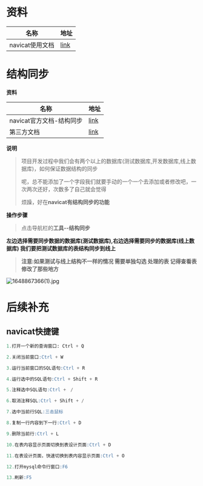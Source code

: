 # 资料

| 名称            | 地址                                                         |
| --------------- | ------------------------------------------------------------ |
| navicat使用文档 | [link](http://www.navicat.com.cn/manual/online_manual/cn/navicat/win_manual/index.html) |



#  结构同步

**资料**

| 名称                     | 地址                                                         |
| ------------------------ | ------------------------------------------------------------ |
| navicat官方文档-结构同步 | [link](http://www.navicat.com.cn/manual/online_manual/cn/navicat/win_manual/index.html#/structure_sync) |
| 第三方文档               | [link](https://max.book118.com/html/2021/0610/5224313213003241.shtm) |

**说明**

> 项目开发过程中我们会有两个以上的数据库(测试数据库,开发数据库,线上数据库)，如何保证数据结构的同步
>
> 呢，总不能添加了一个字段我们就要手动的一个一个去添加或者修改吧，一次两次还好，次数多了自己就会觉得
>
> 烦躁，好在**navicat有结构同步的功能**

**操作步骤**

> 点击导航栏的**工具--结构同步** 

**左边选择需要同步数据的数据库(测试数据库),右边选择需要同步的数据库(线上数据库)  我们要把测试数据库的表结构同步到线上**



> **注意:如果测试与线上结构不一样的情况  需要单独勾选 处理的表  记得查看表修改了那些地方**

![1648867366(1).jpg](https://gitee.com/yaolliuyang/blogImages/raw/master/blogImages/ZXVQdekJB5wLTr1.png)

# 后续补充



## navicat快捷键

```sql
1.打开一个新的查询窗口: Ctrl + Q

2.关闭当前窗口:Ctrl + W

3.运行当前窗口的SQL语句:Ctrl + R

4.运行选中的SQL语句:Ctrl + Shift + R

5.注释选中SQL语句:Ctrl +　/

6.取消注释SQL:Ctrl + Shift + /

7.选中当前行SQL:三击鼠标

8.复制一行内容到下一行:Ctrl + D

9.删除当前行:Ctrl + L

10.在表内容显示页面切换到表设计页面:Ctrl + D

11.在表设计页面，快速切换到表内容显示页面:Ctrl + O

12.打开mysql命令行窗口:F6

13.刷新:F5
```

